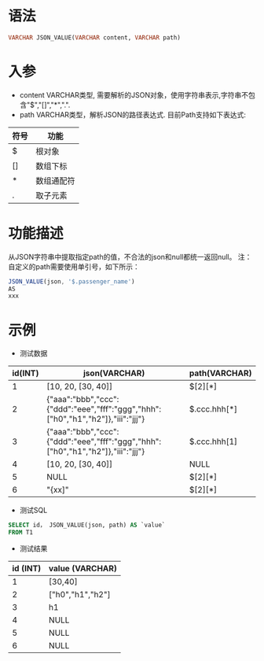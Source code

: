 # 语法

```sql
VARCHAR JSON_VALUE(VARCHAR content, VARCHAR path)
```

# 入参

- content VARCHAR类型, 需要解析的JSON对象，使用字符串表示,字符串不包含"$","[]","*",".".
- path VARCHAR类型，解析JSON的路径表达式. 目前Path支持如下表达式:

| 符号 | 功能    | 
|----|-------| 
| $  | 根对象   | 
| [] | 数组下标  | 
| *  | 数组通配符 | 
| .  | 取子元素  |

# 功能描述

从JSON字符串中提取指定path的值，不合法的json和null都统一返回null。 注：自定义的path需要使用单引号，如下所示：

```javascript
JSON_VALUE(json, '$.passenger_name')
AS
xxx
```

# 示例

- 测试数据

| id(INT) | json(VARCHAR)                                                                    | path(VARCHAR) | 
|---------|----------------------------------------------------------------------------------|---------------| 
| 1       | [10, 20, [30, 40]]                                                               | $[2][*]       | 
| 2       | {"aaa":"bbb","ccc":{"ddd":"eee","fff":"ggg","hhh":["h0","h1","h2"]},"iii":"jjj"} | $.ccc.hhh[*]  | 
| 3       | {"aaa":"bbb","ccc":{"ddd":"eee","fff":"ggg","hhh":["h0","h1","h2"]},"iii":"jjj"} | $.ccc.hhh[1]  | 
| 4       | [10, 20, [30, 40]]                                                               | NULL          | 
| 5       | NULL                                                                             | $[2][*]       | 
| 6       | "{xx]"                                                                           | $[2][*]       |

- 测试SQL

```sql
SELECT id， JSON_VALUE(json, path) AS `value`
FROM T1
```

- 测试结果

| id (INT) | value (VARCHAR)  |
|----------|------------------|
| 1        | [30,40]          |
| 2        | ["h0","h1","h2"] |
| 3        | h1               |
| 4        | NULL             |
| 5        | NULL             |
| 6        | NULL             |

